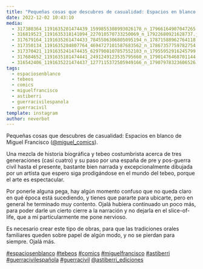 ```yaml
---
title: "Pequeñas cosas que descubres de casualidad: Espacios en blanco de Miguel Francisco (@miguel_comics)"
date: 2022-12-02 10:43:10
media: 
  - 317380364_1191635201474439_1599855308993026178_n_17966164907047265.jpg
  - 316819523_1191635318141094_227010570733250069_n_17922680921628737.jpg
  - 317679164_1191635261474433_7845506306805095194_n_17871588962764118.jpg
  - 317350134_1191635284807764_4694727101587683562_n_17867357759782754.jpg
  - 317370421_1191635241474435_6297908107857552103_n_17955952916245799.jpg
  - 317684652_1191635181474441_2491249123535795660_n_17901476468701144.jpg
  - 316542406_1191635221474437_1277115372505949166_n_17907978323606526.jpg
tags: 
  - espaciosenblanco
  - tebeos
  - comics
  - miguelfrancisco
  - astiberri
  - guerracivilespanola
  - guerracivil
template: instagram
author: neverbot
---
```


Pequeñas cosas que descubres de casualidad: Espacios en blanco de Miguel Francisco ([@miguel_comics](https://instagram.com/miguel_comics)).

Una mezcla de historia biográfica y tebeo costumbrista acerca de tres generaciones (casi cuatro) y su paso por una españa de pre y pos-guerra civil hasta el presente, bastante bien narrada y excepcionalmente dibujada por un artista que espero siga prodigándose en el mundo del tebeo, porque el arte es espectacular.

Por ponerle alguna pega, hay algún momento confuso que no queda claro en qué época está sucediendo, y tienes que pararte para ubicarte, pero en general he terminado muy contento. Ojalá hubiera continuado un poco más, para poder darle un cierto cierre a la narración y no dejarla en el slice-of-life, que a mí particularmente me pone nervioso.

Es necesario crear este tipo de obras, para que las tradiciones orales familiares queden sobre papel de algún modo, y no se pierdan para siempre. Ojalá más.

[#espaciosenblanco](/tags/espaciosenblanco) [#tebeos](/tags/tebeos) [#comics](/tags/comics) [#miguelfrancisco](/tags/miguelfrancisco) [#astiberri](/tags/astiberri) [#guerracivilespañola](/tags/guerracivilespanola) [#guerracivil](/tags/guerracivil) [@astiberri_ediciones](https://instagram.com/astiberri_ediciones)

